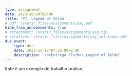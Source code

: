 ```yaml
---
type: assignment
date: 2023-10-20T08:00
title: 'P7: Legend of Zelda'
# pdf: /static_files/assignments/asg.pdf
hide_from_announcments: true
# attachment: /static_files/assignments/asg.zip
# solutions: /static_files/assignments/asg_solutions.pdf
due_event: 
    type: due
    date: 2023-11-17T07:30:00+2:00
    description: '<b>Entrega P7</b>: Legend of Zelda'
---
```

Este é um exemplo de trabalho prático.
